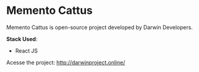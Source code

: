 # Memento Cattus

Memento Cattus is open-source project developed by Darwin Developers.

**Stack Used**:
* React JS

Acesse the project: http://darwinproject.online/
